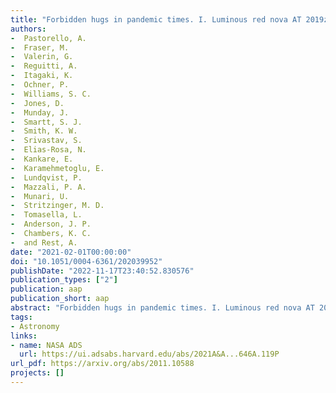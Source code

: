 ```yaml
---
title: "Forbidden hugs in pandemic times. I. Luminous red nova AT 2019zhd, a new merger in M 31"
authors:
-  Pastorello, A.
-  Fraser, M.
-  Valerin, G.
-  Reguitti, A.
-  Itagaki, K.
-  Ochner, P.
-  Williams, S. C.
-  Jones, D.
-  Munday, J.
-  Smartt, S. J.
-  Smith, K. W.
-  Srivastav, S.
-  Elias-Rosa, N.
-  Kankare, E.
-  Karamehmetoglu, E.
-  Lundqvist, P.
-  Mazzali, P. A.
-  Munari, U.
-  Stritzinger, M. D.
-  Tomasella, L.
-  Anderson, J. P.
-  Chambers, K. C.
-  and Rest, A.
date: "2021-02-01T00:00:00"
doi: "10.1051/0004-6361/202039952"
publishDate: "2022-11-17T23:40:52.830576"
publication_types: ["2"]
publication: aap
publication_short: aap
abstract: "Forbidden hugs in pandemic times. I. Luminous red nova AT 2019zhd, a new merger in M 31"
tags:
- Astronomy
links:
- name: NASA ADS
  url: https://ui.adsabs.harvard.edu/abs/2021A&A...646A.119P
url_pdf: https://arxiv.org/abs/2011.10588
projects: []
---
```

